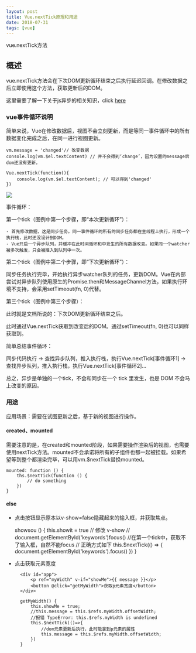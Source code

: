 ```yaml
---
layout: post
title: Vue.nextTick原理和用途
date: 2018-07-31
tags: [vue]
---
```


vue.nextTick方法

## 概述

vue.nextTick方法会在下次DOM更新循环结束之后执行延迟回调。在修改数据之后立即使用这个方法，获取更新后的DOM。

这里需要了解一下关于js异步的相关知识，click [here](http://leunggabou.com/2018/01/31/K-JavaScript-Operating-mechanism-2/#event-loop%E8%B0%88js%E7%9A%84%E8%BF%90%E8%A1%8C%E6%9C%BA%E5%88%B6)

### vue事件循环说明

简单来说，Vue在修改数据后，视图不会立刻更新，而是等同一事件循环中的所有数据变化完成之后，在同一进行视图更新。

    vm.message = 'changed'// 改变数据
    console.log(vm.$el.textContent) // 并不会得到‘change’，因为设置的message后dom还没有更新。

    Vue.nextTick(function(){
        console.log(vm.$el.textContent); // 可以得到'changed'
    })

<img src="https://sfault-image.b0.upaiyun.com/159/661/1596618069-5a5da8c8522c2_articlex">

事件循环：

第一个tick（图例中第一个步骤，即“本次更新循环”）：

    - 首先修改数据，这是同步任务。同一事件循环的所有的同步任务都在主线程上执行，形成一个执行栈，此时还没设计到DOM。
    - Vue开启一个异步队列，并缓冲在此时间循环和中发生的所有数据改变。如果同一个watcher被多次触发，只会被推入到队列中一次。

第二个tick（图例中第二个步骤，即“下次更新循环”）：

同步任务执行完毕，开始执行异步watcher队列的任务，更新DOM。Vue在内部尝试对异步队列使用原生的Promise.then和MessageChannel方法，如果执行环境不支持，会采用setTimeout(fn, 0)代替。

第三个tick（图例中第三个步骤）：

此时就是文档所说的：下次DOM更新循环结束之后。

此时通过Vue.nextTick获取到改变后的DOM。通过setTimeout(fn, 0)也可以同样获取到。

简单总结事件循环：

同步代码执行 -> 查找异步队列，推入执行栈，执行Vue.nextTick[事件循环1] ->查找异步队列，推入执行栈，执行Vue.nextTick[事件循环2]...

总之，异步是单独的一个tick，不会和同步在一个 tick 里发生，也是 DOM 不会马上改变的原因。

### 用途

应用场景：需要在试图更新之后，基于新的视图进行操作。

#### created、mounted

需要注意的是，在created和mounted阶段，如果需要操作渲染后的视图，也需要使用nextTick方法。mounted不会承诺将所有的子组件也都一起被挂载。如果希望等到整个都渲染完毕，可以用vm.$nextTick替换mounted。

    mounted: function () {
        ths.$nextTick(function () {
            // do something
        })
    }

#### else

- 点击按钮显示原本以v-show=false隐藏起来的输入框，并获取焦点。

    showsou () {
        this.showit = true // 修改 v-show
        // document.getElementById('keywords')focus() //在第一个tick中，获取不了输入框，自然不能focus
        // 正确方式如下 
        this.$nextTick(() => {
            document.getElementById('keywords').focus()
        })
    }
    
- 点击获取元素宽度

        <div id="app">
            <p ref="myWidth" v-if="showMe">{{ message }}</p>
            <button @click="getMyWidth">获取p元素宽度</button>
        </div>

        getMyWidth() {
            this.showMe = true;
            //this.message = this.$refs.myWidth.offsetWidth;
            //报错 TypeError: this.$refs.myWidth is undefined
            this.$nextTick(()=>{
                //dom元素更新后执行，此时能拿到p元素的属性
                this.message = this.$refs.myWidth.offsetWidth;
            })
        }